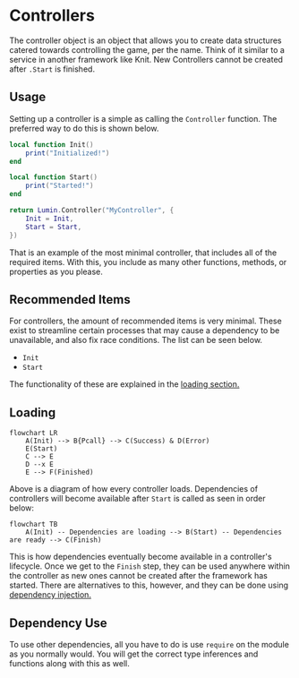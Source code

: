 # Controllers

The controller object is an object that allows you to create data structures catered towards controlling the game, per the name. Think of it similar to a service in another framework like Knit. New Controllers cannot be created after `.Start` is finished.

## Usage

Setting up a controller is a simple as calling the `Controller` function. The preferred way to do this is shown below.

```lua
local function Init()
    print("Initialized!")
end

local function Start()
    print("Started!")
end

return Lumin.Controller("MyController", {
    Init = Init,
    Start = Start,
})
```

That is an example of the most minimal controller, that includes all of the required items. With this, you include as many other functions, methods, or properties as you please.

## Recommended Items

For controllers, the amount of recommended items is very minimal. These exist to streamline certain processes that may cause a dependency to be unavailable, and also fix race conditions. The list can be seen below.

- `Init`
- `Start`

The functionality of these are explained in the [loading section.](#loading)

## Loading

```mermaid
flowchart LR
    A(Init) --> B{Pcall} --> C(Success) & D(Error)
    E(Start)
    C --> E
    D --x E
    E --> F(Finished)
```

Above is a diagram of how every controller loads. Dependencies of controllers will become available after `Start` is called as seen in order below:

```mermaid
flowchart TB
    A(Init) -- Dependencies are loading --> B(Start) -- Dependencies are ready --> C(Finish)
```

This is how dependencies eventually become available in a controller's lifecycle. Once we get to the `Finish` step, they can be used anywhere within the controller as new ones cannot be created after the framework has started. There are alternatives to this, however, and they can be done using [dependency injection.](./dependency-injection.md)

## Dependency Use

To use other dependencies, all you have to do is use `require` on the module as you normally would. You will get the correct type inferences and functions along with this as well.